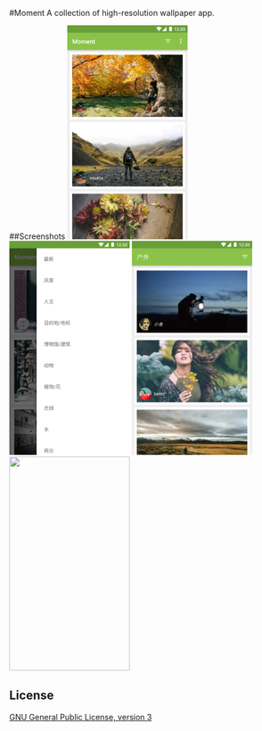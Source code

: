 #Moment
A collection of high-resolution wallpaper app.

##Screenshots
<img src="screenshots/Screenshot_20170114-143506.png" width="216" height="384">
<img src="screenshots/Screenshot_20170112-223355.png" width="216" height="384">
<img src="screenshots/Screenshot_20170112-173233.png" width="216" height="384">
<img src="screenshots/Screenshot_20170112-173221.png.png" width="216" height="384">

## License

[GNU General Public License, version 3](LICENSE)